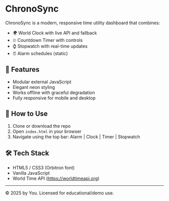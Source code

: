 # ChronoSync

ChronoSync is a modern, responsive time utility dashboard that combines:

- 🌍 World Clock with live API and fallback
- ⏲ Countdown Timer with controls
- ⌚ Stopwatch with real-time updates
- ⏰ Alarm schedules (static)

## 🚀 Features
- Modular external JavaScript
- Elegant neon styling
- Works offline with graceful degradation
- Fully responsive for mobile and desktop

## 📂 How to Use
1. Clone or download the repo
2. Open `index.html` in your browser
3. Navigate using the top bar: Alarm | Clock | Timer | Stopwatch

## 🛠 Tech Stack
- HTML5 / CSS3 (Orbitron font)
- Vanilla JavaScript
- World Time API (https://worldtimeapi.org)

---

© 2025 by You. Licensed for educational/demo use.
